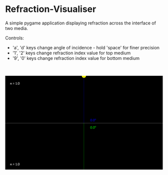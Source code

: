 # Refraction-Visualiser
A simple pygame application displaying refraction across the interface of two media.

Controls:
- 'a', 'd' keys change angle of incidence - hold 'space' for finer precision
- '1', '2' keys change refraction index value for top medium
- '9', '0' keys change refraction index value for bottom medium

<br/><br/>
![](https://github.com/AnonymousVegetable/Refraction-Visualiser/blob/master/example.png "Example Screenshot")
